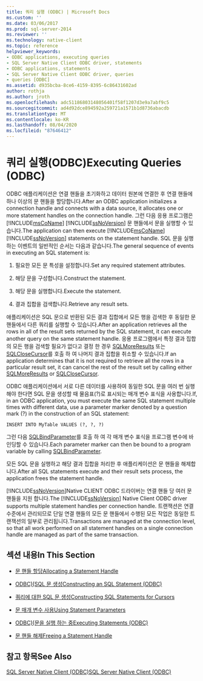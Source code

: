 ```yaml
---
title: 쿼리 실행 (ODBC) | Microsoft Docs
ms.custom: ''
ms.date: 03/06/2017
ms.prod: sql-server-2014
ms.reviewer: ''
ms.technology: native-client
ms.topic: reference
helpviewer_keywords:
- ODBC applications, executing queries
- SQL Server Native Client ODBC driver, statements
- ODBC applications, statements
- SQL Server Native Client ODBC driver, queries
- queries [ODBC]
ms.assetid: d935bcba-8ce6-4159-8395-6c86431602ad
author: rothja
ms.author: jroth
ms.openlocfilehash: adc51186803148056401f58f1207d3e9a7abf9c5
ms.sourcegitcommit: ad4d92dce894592a259721a1571b1d8736abacdb
ms.translationtype: MT
ms.contentlocale: ko-KR
ms.lasthandoff: 08/04/2020
ms.locfileid: "87646412"
---
```

# <a name="executing-queries-odbc"></a><span data-ttu-id="d1ab5-102">쿼리 실행(ODBC)</span><span class="sxs-lookup"><span data-stu-id="d1ab5-102">Executing Queries (ODBC)</span></span>
  <span data-ttu-id="d1ab5-103">ODBC 애플리케이션은 연결 핸들을 초기화하고 데이터 원본에 연결한 후 연결 핸들에 하나 이상의 문 핸들을 할당합니다.</span><span class="sxs-lookup"><span data-stu-id="d1ab5-103">After an ODBC application initializes a connection handle and connects with a data source, it allocates one or more statement handles on the connection handle.</span></span> <span data-ttu-id="d1ab5-104">그런 다음 응용 프로그램은 [!INCLUDE[msCoName](../../includes/msconame-md.md)] [!INCLUDE[ssNoVersion](../../includes/ssnoversion-md.md)] 문 핸들에서 문을 실행할 수 있습니다.</span><span class="sxs-lookup"><span data-stu-id="d1ab5-104">The application can then execute [!INCLUDE[msCoName](../../includes/msconame-md.md)] [!INCLUDE[ssNoVersion](../../includes/ssnoversion-md.md)] statements on the statement handle.</span></span> <span data-ttu-id="d1ab5-105">SQL 문을 실행하는 이벤트의 일반적인 순서는 다음과 같습니다.</span><span class="sxs-lookup"><span data-stu-id="d1ab5-105">The general sequence of events in executing an SQL statement is:</span></span>  
  
1.  <span data-ttu-id="d1ab5-106">필요한 모든 문 특성을 설정합니다.</span><span class="sxs-lookup"><span data-stu-id="d1ab5-106">Set any required statement attributes.</span></span>  
  
2.  <span data-ttu-id="d1ab5-107">해당 문을 구성합니다.</span><span class="sxs-lookup"><span data-stu-id="d1ab5-107">Construct the statement.</span></span>  
  
3.  <span data-ttu-id="d1ab5-108">해당 문을 실행합니다.</span><span class="sxs-lookup"><span data-stu-id="d1ab5-108">Execute the statement.</span></span>  
  
4.  <span data-ttu-id="d1ab5-109">결과 집합을 검색합니다.</span><span class="sxs-lookup"><span data-stu-id="d1ab5-109">Retrieve any result sets.</span></span>  
  
 <span data-ttu-id="d1ab5-110">애플리케이션은 SQL 문으로 반환된 모든 결과 집합에서 모든 행을 검색한 후 동일한 문 핸들에서 다른 쿼리를 실행할 수 있습니다.</span><span class="sxs-lookup"><span data-stu-id="d1ab5-110">After an application retrieves all the rows in all of the result sets returned by the SQL statement, it can execute another query on the same statement handle.</span></span> <span data-ttu-id="d1ab5-111">응용 프로그램에서 특정 결과 집합의 모든 행을 검색할 필요가 없다고 결정 한 경우 [SQLMoreResults](../native-client-odbc-api/sqlmoreresults.md) 또는 [SQLCloseCursor](../native-client-odbc-api/sqlclosecursor.md)를 호출 하 여 나머지 결과 집합을 취소할 수 있습니다.</span><span class="sxs-lookup"><span data-stu-id="d1ab5-111">If an application determines that it is not required to retrieve all the rows in a particular result set, it can cancel the rest of the result set by calling either [SQLMoreResults](../native-client-odbc-api/sqlmoreresults.md) or [SQLCloseCursor](../native-client-odbc-api/sqlclosecursor.md).</span></span>  
  
 <span data-ttu-id="d1ab5-112">ODBC 애플리케이션에서 서로 다른 데이터를 사용하여 동일한 SQL 문을 여러 번 실행해야 한다면 SQL 문을 생성할 때 물음표(?)로 표시되는 매개 변수 표식을 사용합니다.</span><span class="sxs-lookup"><span data-stu-id="d1ab5-112">If, in an ODBC application, you must execute the same SQL statement multiple times with different data, use a parameter marker denoted by a question mark (?) in the construction of an SQL statement:</span></span>  
  
```  
INSERT INTO MyTable VALUES (?, ?, ?)  
```  
  
 <span data-ttu-id="d1ab5-113">그런 다음 [SQLBindParameter](../native-client-odbc-api/sqlbindparameter.md)를 호출 하 여 각 매개 변수 표식을 프로그램 변수에 바인딩할 수 있습니다.</span><span class="sxs-lookup"><span data-stu-id="d1ab5-113">Each parameter marker can then be bound to a program variable by calling [SQLBindParameter](../native-client-odbc-api/sqlbindparameter.md).</span></span>  
  
 <span data-ttu-id="d1ab5-114">모든 SQL 문을 실행하고 해당 결과 집합을 처리한 후 애플리케이션은 문 핸들을 해제합니다.</span><span class="sxs-lookup"><span data-stu-id="d1ab5-114">After all SQL statements execute and their result sets process, the application frees the statement handle.</span></span>  
  
 <span data-ttu-id="d1ab5-115">[!INCLUDE[ssNoVersion](../../includes/ssnoversion-md.md)]Native CLIENT ODBC 드라이버는 연결 핸들 당 여러 문 핸들을 지원 합니다.</span><span class="sxs-lookup"><span data-stu-id="d1ab5-115">The [!INCLUDE[ssNoVersion](../../includes/ssnoversion-md.md)] Native Client ODBC driver supports multiple statement handles per connection handle.</span></span> <span data-ttu-id="d1ab5-116">트랜잭션은 연결 수준에서 관리되므로 단일 연결 핸들의 모든 문 핸들에서 수행된 모든 작업은 동일한 트랜잭션의 일부로 관리됩니다.</span><span class="sxs-lookup"><span data-stu-id="d1ab5-116">Transactions are managed at the connection level, so that all work performed on all statement handles on a single connection handle are managed as part of the same transaction.</span></span>  
  
## <a name="in-this-section"></a><span data-ttu-id="d1ab5-117">섹션 내용</span><span class="sxs-lookup"><span data-stu-id="d1ab5-117">In This Section</span></span>  
  
-   [<span data-ttu-id="d1ab5-118">문 핸들 할당</span><span class="sxs-lookup"><span data-stu-id="d1ab5-118">Allocating a Statement Handle</span></span>](allocating-a-statement-handle.md)  
  
-   [<span data-ttu-id="d1ab5-119">ODBC&#41;&#40;SQL 문 생성</span><span class="sxs-lookup"><span data-stu-id="d1ab5-119">Constructing an SQL Statement &#40;ODBC&#41;</span></span>](constructing-an-sql-statement-odbc.md)  
  
-   [<span data-ttu-id="d1ab5-120">쿼리에 대한 SQL 문 생성</span><span class="sxs-lookup"><span data-stu-id="d1ab5-120">Constructing SQL Statements for Cursors</span></span>](constructing-sql-statements-for-cursors.md)  
  
-   [<span data-ttu-id="d1ab5-121">문 매개 변수 사용</span><span class="sxs-lookup"><span data-stu-id="d1ab5-121">Using Statement Parameters</span></span>](using-statement-parameters.md)  
  
-   [<span data-ttu-id="d1ab5-122">ODBC&#41;&#40;문을 실행 하는 중</span><span class="sxs-lookup"><span data-stu-id="d1ab5-122">Executing Statements &#40;ODBC&#41;</span></span>](executing-statements/executing-statements-odbc.md)  
  
-   [<span data-ttu-id="d1ab5-123">문 핸들 해제</span><span class="sxs-lookup"><span data-stu-id="d1ab5-123">Freeing a Statement Handle</span></span>](freeing-a-statement-handle.md)  
  
## <a name="see-also"></a><span data-ttu-id="d1ab5-124">참고 항목</span><span class="sxs-lookup"><span data-stu-id="d1ab5-124">See Also</span></span>  
 [<span data-ttu-id="d1ab5-125">SQL Server Native Client &#40;ODBC&#41;</span><span class="sxs-lookup"><span data-stu-id="d1ab5-125">SQL Server Native Client &#40;ODBC&#41;</span></span>](../native-client/odbc/sql-server-native-client-odbc.md)  
  
  
